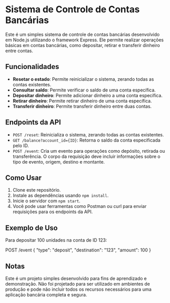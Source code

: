 # Sistema de Controle de Contas Bancárias

Este é um simples sistema de controle de contas bancárias desenvolvido em Node.js utilizando o framework Express. Ele permite realizar operações básicas em contas bancárias, como depositar, retirar e transferir dinheiro entre contas.

## Funcionalidades

- **Resetar o estado**: Permite reinicializar o sistema, zerando todas as contas existentes.
- **Consultar saldo**: Permite verificar o saldo de uma conta específica.
- **Depositar dinheiro**: Permite adicionar dinheiro a uma conta específica.
- **Retirar dinheiro**: Permite retirar dinheiro de uma conta específica.
- **Transferir dinheiro**: Permite transferir dinheiro entre duas contas.

## Endpoints da API

- `POST /reset`: Reinicializa o sistema, zerando todas as contas existentes.
- `GET /balance?account_id={ID}`: Retorna o saldo da conta especificada pelo ID.
- `POST /event`: Cria um evento para operações como depósito, retirada ou transferência. O corpo da requisição deve incluir informações sobre o tipo de evento, origem, destino e montante.

## Como Usar

1. Clone este repositório.
2. Instale as dependências usando `npm install`.
3. Inicie o servidor com `npm start`.
4. Você pode usar ferramentas como Postman ou curl para enviar requisições para os endpoints da API.

## Exemplo de Uso

Para depositar 100 unidades na conta de ID 123:

POST /event
{
"type": "deposit",
"destination": "123",
"amount": 100
}


## Notas

Este é um projeto simples desenvolvido para fins de aprendizado e demonstração. Não foi projetado para ser utilizado em ambientes de produção e pode não incluir todos os recursos necessários para uma aplicação bancária completa e segura.
